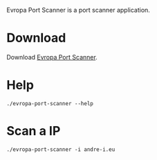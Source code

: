 Evropa Port Scanner is a port scanner application.

# Download
Download [Evropa Port Scanner](https://github.com/goto-eof/evropa-port-scanner/releases).

# Help
```
./evropa-port-scanner --help
```

# Scan a IP
```
./evropa-port-scanner -i andre-i.eu
```
